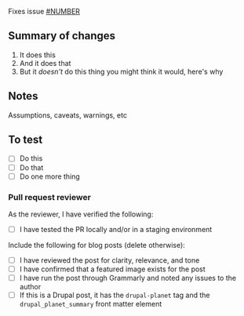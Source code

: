 Fixes issue [#NUMBER](https://pm.savaslabs.com/issues/NUMBER)

## Summary of changes

1. It does this
1. And it does that
1. But it _doesn't_ do this thing you might think it would, here's why

## Notes

Assumptions, caveats, warnings, etc

## To test

- [ ] Do this
- [ ] Do that
- [ ] Do one more thing

### Pull request reviewer

As the reviewer, I have verified the following:

- [ ] I have tested the PR locally and/or in a staging environment

Include the following for blog posts (delete otherwise):

- [ ] I have reviewed the post for clarity, relevance, and tone
- [ ] I have confirmed that a featured image exists for the post
- [ ] I have run the post through Grammarly and noted any issues to the author
- [ ] If this is a Drupal post, it has the `drupal-planet` tag and the
`drupal_planet_summary` front matter element
